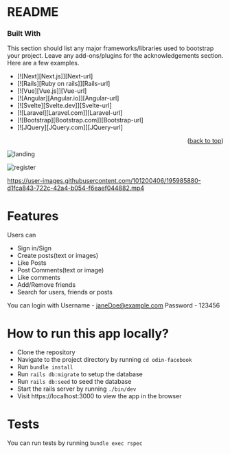 # README


### Built With

This section should list any major frameworks/libraries used to bootstrap your project. Leave any add-ons/plugins for the acknowledgements section. Here are a few examples.

* [![Next][Next.js]][Next-url]
* [![Rails][Ruby on rails]][Rails-url]
* [![Vue][Vue.js]][Vue-url]
* [![Angular][Angular.io]][Angular-url]
* [![Svelte][Svelte.dev]][Svelte-url]
* [![Laravel][Laravel.com]][Laravel-url]
* [![Bootstrap][Bootstrap.com]][Bootstrap-url]
* [![JQuery][JQuery.com]][JQuery-url]

<p align="right">(<a href="#readme-top">back to top</a>)</p>

![landing](https://user-images.githubusercontent.com/101200406/195984221-fa8656cd-432b-468a-9288-cebb1e728b7a.png)

![register](https://user-images.githubusercontent.com/101200406/195984216-8d0ba5c0-01b8-409e-820e-267d69e48272.png)




https://user-images.githubusercontent.com/101200406/195985880-d1fca843-722c-42a4-b054-f6eaef044882.mp4




# Features

Users can

- Sign in/Sign
- Create posts(text or images)
- Like Posts
- Post Comments(text or image)
- Like comments
- Add/Remove friends
- Search for users, friends or posts

You can login with
Username - janeDoe@example.com
Password - 123456

# How to run this app locally?

- Clone the repository
- Navigate to the project directory by running `cd odin-facebook`
- Run `bundle install`
- Run `rails db:migrate` to setup the database
- Run `rails db:seed` to seed the database
- Start the rails server by running `./bin/dev`
- Visit https://localhost:3000 to view the app in the browser

# Tests

You can run tests by running `bundle exec rspec`
